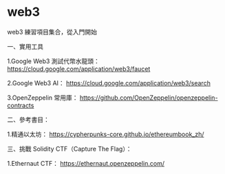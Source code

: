 # web3
web3 練習項目集合，從入門開始

一、實用工具

1.Google Web3 測試代幣水龍頭：
https://cloud.google.com/application/web3/faucet

2.Google Web3 AI：
https://cloud.google.com/application/web3/search

3.OpenZeppelin 常用庫：
https://github.com/OpenZeppelin/openzeppelin-contracts


二、參考書目：

1.精通以太坊：
https://cypherpunks-core.github.io/ethereumbook_zh/


三、挑戰 Solidity CTF（Capture The Flag）：

1.Ethernaut CTF：
https://ethernaut.openzeppelin.com/

